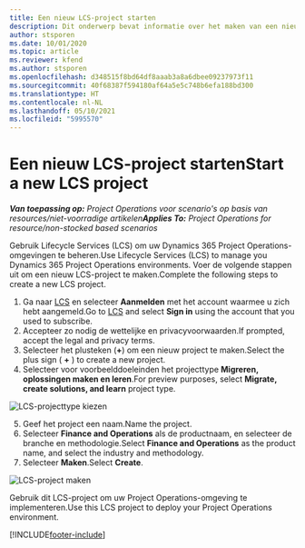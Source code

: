 ```yaml
---
title: Een nieuw LCS-project starten
description: Dit onderwerp bevat informatie over het maken van een nieuw project in LCS voor uw Project Operations-omgeving.
author: stsporen
ms.date: 10/01/2020
ms.topic: article
ms.reviewer: kfend
ms.author: stsporen
ms.openlocfilehash: d348515f8bd64df8aaab3a8a6dbee09237973f11
ms.sourcegitcommit: 40f68387f594180af64a5e5c748b6efa188bd300
ms.translationtype: HT
ms.contentlocale: nl-NL
ms.lasthandoff: 05/10/2021
ms.locfileid: "5995570"
---
```

# <a name="start-a-new-lcs-project"></a><span data-ttu-id="12633-103">Een nieuw LCS-project starten</span><span class="sxs-lookup"><span data-stu-id="12633-103">Start a new LCS project</span></span>

<span data-ttu-id="12633-104">_**Van toepassing op:** Project Operations voor scenario's op basis van resources/niet-voorradige artikelen_</span><span class="sxs-lookup"><span data-stu-id="12633-104">_**Applies To:** Project Operations for resource/non-stocked based scenarios_</span></span>

<span data-ttu-id="12633-105">Gebruik Lifecycle Services (LCS) om uw Dynamics 365 Project Operations-omgevingen te beheren.</span><span class="sxs-lookup"><span data-stu-id="12633-105">Use Lifecycle Services (LCS) to manage you Dynamics 365 Project Operations environments.</span></span> <span data-ttu-id="12633-106">Voer de volgende stappen uit om een nieuw LCS-project te maken.</span><span class="sxs-lookup"><span data-stu-id="12633-106">Complete the following steps to create a new LCS project.</span></span>

1. <span data-ttu-id="12633-107">Ga naar [LCS](https://lcs.dynamics.com/Logon/Index) en selecteer **Aanmelden** met het account waarmee u zich hebt aangemeld.</span><span class="sxs-lookup"><span data-stu-id="12633-107">Go to [LCS](https://lcs.dynamics.com/Logon/Index) and select **Sign in** using the account that you used to subscribe.</span></span>
2. <span data-ttu-id="12633-108">Accepteer zo nodig de wettelijke en privacyvoorwaarden.</span><span class="sxs-lookup"><span data-stu-id="12633-108">If prompted, accept the legal and privacy terms.</span></span>
3. <span data-ttu-id="12633-109">Selecteer het plusteken (**+**) om een nieuw project te maken.</span><span class="sxs-lookup"><span data-stu-id="12633-109">Select the plus sign ( **+** ) to create a new project.</span></span>
4. <span data-ttu-id="12633-110">Selecteer voor voorbeelddoeleinden het projecttype **Migreren, oplossingen maken en leren**.</span><span class="sxs-lookup"><span data-stu-id="12633-110">For preview purposes, select **Migrate, create solutions, and learn** project type.</span></span>

  ![LCS-projecttype kiezen](./media/create-lcs-1.png)

5. <span data-ttu-id="12633-112">Geef het project een naam.</span><span class="sxs-lookup"><span data-stu-id="12633-112">Name the project.</span></span> 
6. <span data-ttu-id="12633-113">Selecteer **Finance and Operations** als de productnaam, en selecteer de branche en methodologie.</span><span class="sxs-lookup"><span data-stu-id="12633-113">Select **Finance and Operations** as the product name, and select the industry and methodology.</span></span> 
7. <span data-ttu-id="12633-114">Selecteer **Maken**.</span><span class="sxs-lookup"><span data-stu-id="12633-114">Select **Create**.</span></span>

![LCS-project maken](./media/create-lcs-2.png)

<span data-ttu-id="12633-116">Gebruik dit LCS-project om uw Project Operations-omgeving te implementeren.</span><span class="sxs-lookup"><span data-stu-id="12633-116">Use this LCS project to deploy your Project Operations environment.</span></span>



[!INCLUDE[footer-include](../includes/footer-banner.md)]